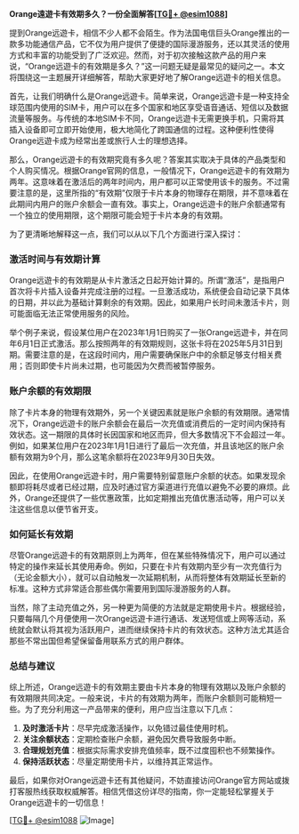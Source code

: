 **Orange遠遊卡有效期多久？一份全面解答[[TG💪+ @esim1088](https://t.me/s/esim1088)]**

提到Orange远遊卡，相信不少人都不会陌生。作为法国电信巨头Orange推出的一款多功能通信产品，它不仅为用户提供了便捷的国际漫游服务，还以其灵活的使用方式和丰富的功能受到了广泛欢迎。然而，对于初次接触这款产品的用户来说，“Orange远遊卡的有效期是多久？”这一问题无疑是最常见的疑问之一。本文将围绕这一主题展开详细解答，帮助大家更好地了解Orange远遊卡的相关信息。

首先，让我们明确什么是Orange远遊卡。简单来说，Orange远遊卡是一种支持全球范围内使用的SIM卡，用户可以在多个国家和地区享受语音通话、短信以及数据流量等服务。与传统的本地SIM卡不同，Orange远遊卡无需更换手机，只需将其插入设备即可立即开始使用，极大地简化了跨国通信的过程。这种便利性使得Orange远遊卡成为经常出差或旅行人士的理想选择。

那么，Orange远遊卡的有效期究竟有多久呢？答案其实取决于具体的产品类型和个人购买情况。根据Orange官网的信息，一般情况下，Orange远遊卡的有效期为两年。这意味着在激活后的两年时间内，用户都可以正常使用该卡的服务。不过需要注意的是，这里所指的“有效期”仅限于卡片本身的物理存在期限，并不意味着在此期间内用户的账户余额会一直有效。事实上，Orange远遊卡的账户余额通常有一个独立的使用期限，这个期限可能会短于卡片本身的有效期。

为了更清晰地解释这一点，我们可以从以下几个方面进行深入探讨：

### **激活时间与有效期计算**

Orange远遊卡的有效期是从卡片激活之日起开始计算的。所谓“激活”，是指用户首次将卡片插入设备并完成注册的过程。一旦激活成功，系统便会自动记录下具体的日期，并以此为基础计算剩余的有效期。因此，如果用户长时间未激活卡片，则可能面临无法正常使用服务的风险。

举个例子来说，假设某位用户在2023年1月1日购买了一张Orange远遊卡，并在同年6月1日正式激活。那么按照两年的有效期规则，这张卡将在2025年5月31日到期。需要注意的是，在这段时间内，用户需要确保账户中的余额足够支付相关费用；否则即使卡片尚未过期，也可能因为欠费而被暂停服务。

### **账户余额的有效期限**

除了卡片本身的物理有效期外，另一个关键因素就是账户余额的有效期限。通常情况下，Orange远遊卡的账户余额会在最后一次充值或消费后的一定时间内保持有效状态。这一期限的具体时长因国家和地区而异，但大多数情况下不会超过一年。例如，如果某位用户在2023年1月1日进行了最后一次充值，并且该地区的账户余额有效期为9个月，那么这笔余额将在2023年9月30日失效。

因此，在使用Orange远遊卡时，用户需要特别留意账户余额的状态。如果发现余额即将耗尽或者已经过期，应及时通过官方渠道进行充值以避免不必要的麻烦。此外，Orange还提供了一些优惠政策，比如定期推出充值优惠活动等，用户可以关注这些信息以便节省开支。

### **如何延长有效期**

尽管Orange远遊卡的有效期原则上为两年，但在某些特殊情况下，用户可以通过特定的操作来延长其使用寿命。例如，只要在卡片有效期内至少有一次充值行为（无论金额大小），就可以自动触发一次延期机制，从而将整体有效期延长至新的标准。这种方式非常适合那些偶尔需要用到国际漫游服务的人群。

当然，除了主动充值之外，另一种更为简便的方法就是定期使用卡片。根据经验，只要每隔几个月便使用一次Orange远遊卡进行通话、发送短信或上网等活动，系统就会默认将其视为活跃用户，进而继续保持卡片的有效状态。这种方法尤其适合那些不常出国但希望保留备用联系方式的用户群体。

### **总结与建议**

综上所述，Orange远遊卡的有效期主要由卡片本身的物理有效期以及账户余额的有效期限共同决定。一般来说，卡片的有效期为两年，而账户余额则可能稍短一些。为了充分利用这一产品带来的便利，用户应当注意以下几点：

1. **及时激活卡片**：尽早完成激活操作，以免错过最佳使用时机。
2. **关注余额状态**：定期检查账户余额，避免因欠费导致服务中断。
3. **合理规划充值**：根据实际需求安排充值频率，既不过度囤积也不频繁操作。
4. **保持活跃状态**：尽量定期使用卡片，以维持其正常运作。

最后，如果你对Orange远遊卡还有其他疑问，不妨直接访问Orange官方网站或拨打客服热线获取权威解答。相信凭借这份详尽的指南，你一定能轻松掌握关于Orange远遊卡的一切信息！

[[TG💪+ @esim1088](https://t.me/s/esim1088) ![Image](https://i.postimg.cc/4NQfJmqS/Snipaste-2025-05-13-00-14-12.png)]